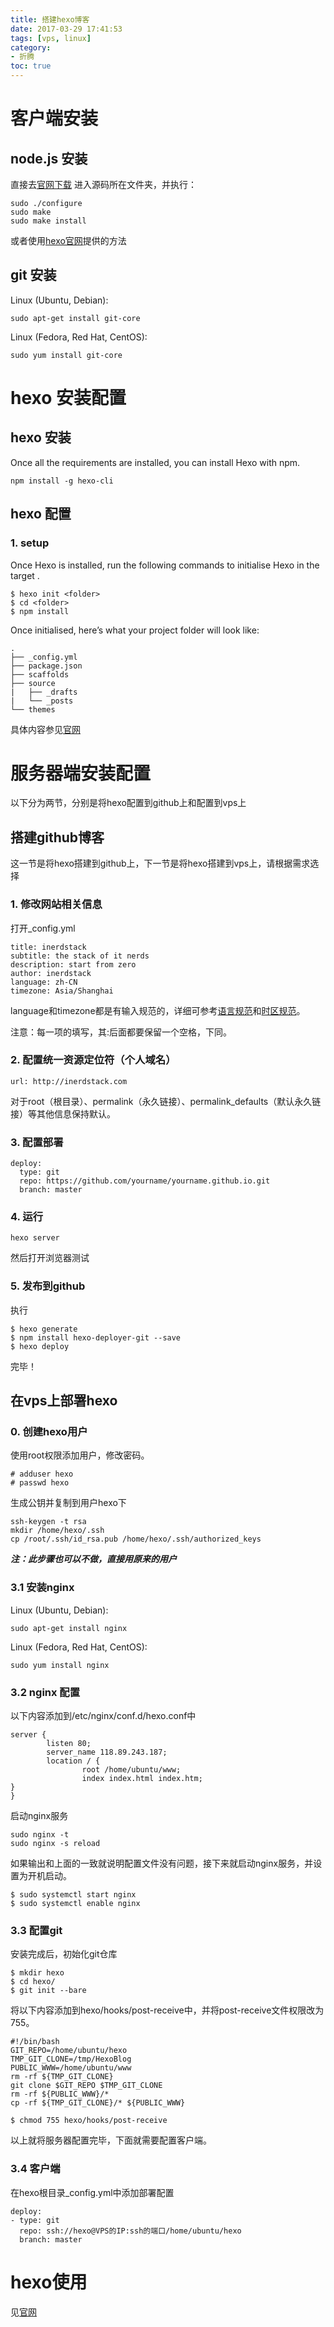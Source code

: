 ```yaml
---
title: 搭建hexo博客
date: 2017-03-29 17:41:53
tags: [vps, linux]
category: 
- 折腾
toc: true
---
```


# 客户端安装 #
## node.js 安装 ##
直接去[官网下载](https://nodejs.org/en/)
进入源码所在文件夹，并执行：
```
sudo ./configure
sudo make
sudo make install
```
或者使用[hexo官网](https://hexo.io/docs/)提供的方法
## git 安装 ##
Linux (Ubuntu, Debian):  

    sudo apt-get install git-core
Linux (Fedora, Red Hat, CentOS): 

    sudo yum install git-core
# hexo 安装配置 #
## hexo 安装 ##
Once all the requirements are installed, you can install Hexo with npm.

    npm install -g hexo-cli
## hexo 配置 ##
### 1. setup ###
Once Hexo is installed, run the following commands to initialise Hexo in the target <folder>.
```
$ hexo init <folder>
$ cd <folder>
$ npm install
```
Once initialised, here’s what your project folder will look like:
```
.
├── _config.yml
├── package.json
├── scaffolds
├── source
|   ├── _drafts
|   └── _posts
└── themes
```
具体内容参见[官网](http:\\hexo.io)
# 服务器端安装配置 #
以下分为两节，分别是将hexo配置到github上和配置到vps上
## 搭建github博客 ##
这一节是将hexo搭建到github上，下一节是将hexo搭建到vps上，请根据需求选择
### 1. 修改网站相关信息 ###
打开_config.yml
```
title: inerdstack
subtitle: the stack of it nerds
description: start from zero
author: inerdstack
language: zh-CN
timezone: Asia/Shanghai
```
language和timezone都是有输入规范的，详细可参考[语言规范](https://en.wikipedia.org/wiki/List_of_ISO_639-1_codes)和[时区规范](https://en.wikipedia.org/wiki/List_of_tz_database_time_zones)。

注意：每一项的填写，其:后面都要保留一个空格，下同。

### 2. 配置统一资源定位符（个人域名） ###

    url: http://inerdstack.com

对于root（根目录）、permalink（永久链接）、permalink_defaults（默认永久链接）等其他信息保持默认。
### 3. 配置部署 ###
```
deploy:
  type: git
  repo: https://github.com/yourname/yourname.github.io.git
  branch: master
```
### 4. 运行 ###
    hexo server
然后打开浏览器测试
### 5. 发布到github ###
执行  
```
$ hexo generate
$ npm install hexo-deployer-git --save
$ hexo deploy
```
完毕！
## 在vps上部署hexo ##
### 0. 创建hexo用户 ###
使用root权限添加用户，修改密码。
```
# adduser hexo
# passwd hexo
```
生成公钥并复制到用户hexo下

    ssh-keygen -t rsa
    mkdir /home/hexo/.ssh
    cp /root/.ssh/id_rsa.pub /home/hexo/.ssh/authorized_keys
    
***注：此步骤也可以不做，直接用原来的用户***
### 3.1 安装nginx ###
Linux (Ubuntu, Debian):  

    sudo apt-get install nginx
Linux (Fedora, Red Hat, CentOS): 

    sudo yum install nginx
### 3.2 nginx 配置 ###

以下内容添加到/etc/nginx/conf.d/hexo.conf中
```
server {
        listen 80;
        server_name 118.89.243.187;
        location / {
                root /home/ubuntu/www;
                index index.html index.htm;
}
}

```

启动nginx服务

    sudo nginx -t
    sudo nginx -s reload
如果输出和上面的一致就说明配置文件没有问题，接下来就启动nginx服务，并设置为开机启动。
```
$ sudo systemctl start nginx
$ sudo systemctl enable nginx  
```
### 3.3 配置git ###
安装完成后，初始化git仓库
```
$ mkdir hexo
$ cd hexo/
$ git init --bare
```
将以下内容添加到hexo/hooks/post-receive中，并将post-receive文件权限改为755。
```
#!/bin/bash
GIT_REPO=/home/ubuntu/hexo
TMP_GIT_CLONE=/tmp/HexoBlog
PUBLIC_WWW=/home/ubuntu/www
rm -rf ${TMP_GIT_CLONE}
git clone $GIT_REPO $TMP_GIT_CLONE
rm -rf ${PUBLIC_WWW}/*
cp -rf ${TMP_GIT_CLONE}/* ${PUBLIC_WWW}	
```

    $ chmod 755 hexo/hooks/post-receive

以上就将服务器配置完毕，下面就需要配置客户端。
### 3.4 客户端 ###
在hexo根目录_config.yml中添加部署配置  
```
deploy:
- type: git
  repo: ssh://hexo@VPS的IP:ssh的端口/home/ubuntu/hexo
  branch: master
```
# hexo使用 #
见[官网](https://hexo.io/zh-cn/docs/writing.html)
